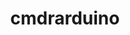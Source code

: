 ---
title: cmdrarduino
company: Railstars
link: https://github.com/Railstars/CmdrArduino
order: 1
---